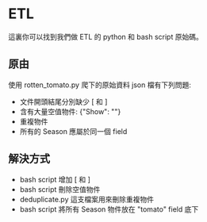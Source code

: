 # ETL

這裏你可以找到我們做 ETL 的 python 和 bash script 原始碼。

## 原由
使用 rotten_tomato.py 爬下的原始資料 json 檔有下列問題:
* 文件開頭結尾分別缺少 [ 和 ]
* 含有大量空值物件: {"Show": ""}
* 重複物件
* 所有的 Season 應屬於同一個 field

## 解決方式
* bash script 增加 [ 和 ]
* bash script 刪除空值物件
* deduplicate.py 這支檔案用來刪除重複物件
* bash script 將所有 Season 物件放在 "tomato" field 底下
